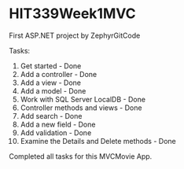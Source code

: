 # HIT339Week1MVC

First ASP.NET project by ZephyrGitCode

Tasks:
1. Get started - Done
2. Add a controller - Done
3. Add a view - Done
4. Add a model - Done
5. Work with SQL Server LocalDB - Done
6. Controller methods and views - Done
7. Add search - Done
8. Add a new field - Done
9. Add validation - Done
10. Examine the Details and Delete methods - Done

Completed all tasks for this MVCMovie App.
